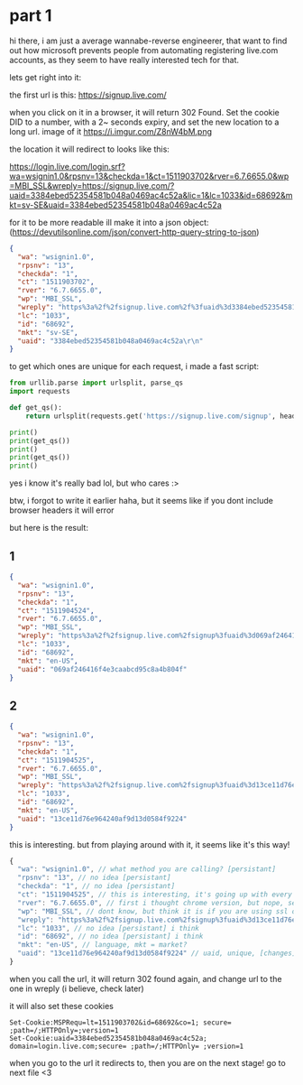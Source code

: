 # part 1

hi there, i am just a average wannabe-reverse engineerer, that want to find out how microsoft prevents people from automating registering live.com accounts, as they seem to have really interested tech for that.

lets get right into it:

the first url is this: https://signup.live.com/

when you click on it in a browser, it will return 302 Found. Set the cookie DID to a number, with a 2~ seconds expiry, and set the new location to a long url. image of it https://i.imgur.com/Z8nW4bM.png

the location it will redirect to looks like this:

https://login.live.com/login.srf?wa=wsignin1.0&rpsnv=13&checkda=1&ct=1511903702&rver=6.7.6655.0&wp=MBI_SSL&wreply=https://signup.live.com/?uaid=3384ebed52354581b048a0469ac4c52a&lic=1&lc=1033&id=68692&mkt=sv-SE&uaid=3384ebed52354581b048a0469ac4c52a

for it to be more readable ill make it into a json object: (https://devutilsonline.com/json/convert-http-query-string-to-json)

```json
{
  "wa": "wsignin1.0",
  "rpsnv": "13",
  "checkda": "1",
  "ct": "1511903702",
  "rver": "6.7.6655.0",
  "wp": "MBI_SSL",
  "wreply": "https%3a%2f%2fsignup.live.com%2f%3fuaid%3d3384ebed52354581b048a0469ac4c52a%26lic%3d1",
  "lc": "1033",
  "id": "68692",
  "mkt": "sv-SE",
  "uaid": "3384ebed52354581b048a0469ac4c52a\r\n"
}
```

to get which ones are unique for each request, i made a fast script:

```python
from urllib.parse import urlsplit, parse_qs
import requests

def get_qs():
    return urlsplit(requests.get('https://signup.live.com/signup', headers={'User-Agent': 'Mozilla/5.0 (Windows NT 10.0; Win64; x64) AppleWebKit/537.36 (KHTML, like Gecko) Chrome/62.0.3202.94 Safari/537.36'}).history[0].headers['Location']).query

print()
print(get_qs())
print()
print(get_qs())
print()
```

yes i know it's really bad lol, but who cares :>

btw, i forgot to write it earlier haha, but it seems like if you dont include browser headers it will error

but here is the result:

## 1
```json
{
  "wa": "wsignin1.0",
  "rpsnv": "13",
  "checkda": "1",
  "ct": "1511904524",
  "rver": "6.7.6655.0",
  "wp": "MBI_SSL",
  "wreply": "https%3a%2f%2fsignup.live.com%2fsignup%3fuaid%3d069af246416f4e3caabcd95c8a4b804f%26lic%3d1",
  "lc": "1033",
  "id": "68692",
  "mkt": "en-US",
  "uaid": "069af246416f4e3caabcd95c8a4b804f"
}
```

## 2
```json
{
  "wa": "wsignin1.0",
  "rpsnv": "13",
  "checkda": "1",
  "ct": "1511904525",
  "rver": "6.7.6655.0",
  "wp": "MBI_SSL",
  "wreply": "https%3a%2f%2fsignup.live.com%2fsignup%3fuaid%3d13ce11d76e964240af9d13d0584f9224%26lic%3d1",
  "lc": "1033",
  "id": "68692",
  "mkt": "en-US",
  "uaid": "13ce11d76e964240af9d13d0584f9224"
}
```

this is interesting. but from playing around with it, it seems like it's this way!

```js
{
  "wa": "wsignin1.0", // what method you are calling? [persistant]
  "rpsnv": "13", // no idea [persistant]
  "checkda": "1", // no idea [persistant]
  "ct": "1511904525", // this is interesting, it's going up with every request, but if you wait a bit it will go up multiple, i guess it's some type of page load count [changes]
  "rver": "6.7.6655.0", // first i thought chrome version, but nope, seems like it is somewhat persistant [idk]
  "wp": "MBI_SSL", // dont know, but think it is if you are using ssl or not [persistant]
  "wreply": "https%3a%2f%2fsignup.live.com%2fsignup%3fuaid%3d13ce11d76e964240af9d13d0584f9224%26lic%3d1", // https://signup.live.com/signup?uaid={{uaid}}&lic=1 [changes] this seems interesting, will write more soon
  "lc": "1033", // no idea [persistant] i think
  "id": "68692", // no idea [persistant] i think
  "mkt": "en-US", // language, mkt = market?
  "uaid": "13ce11d76e964240af9d13d0584f9224" // uaid, unique, [changes], same as in wreply
}
```

when you call the url, it will return 302 found again, and change url to the one in wreply (i believe, check later)

it will also set these cookies

```
Set-Cookie:MSPRequ=lt=1511903702&id=68692&co=1; secure= ;path=/;HTTPOnly=;version=1
Set-Cookie:uaid=3384ebed52354581b048a0469ac4c52a; domain=login.live.com;secure= ;path=/;HTTPOnly= ;version=1
```

when you go to the url it redirects to, then you are on the next stage! go to next file <3
